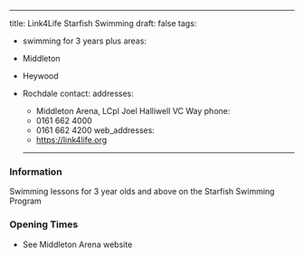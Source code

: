 ---
title: Link4Life Starfish Swimming
draft: false
tags:
- swimming for 3 years plus
areas:
- Middleton
- Heywood
- Rochdale
contact:
  addresses:
  - Middleton Arena,  LCpl Joel Halliwell VC Way
  phone:
  - 0161 662 4000
  - 0161 662 4200
  web_addresses:
  - https://link4life.org

  ---

### Information
Swimming lessons for 3 year olds and above
on the Starfish Swimming Program

### Opening Times
* See Middleton Arena website